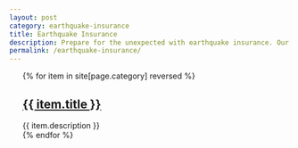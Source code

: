 ```yaml
---
layout: post
category: earthquake-insurance
title: Earthquake Insurance
description: Prepare for the unexpected with earthquake insurance. Our experts provide comprehensive information and comparisons to help you choose the right coverage for your home and belongings.
permalink: /earthquake-insurance/
---
```


<ul>
{% for item in site[page.category] reversed %}
   <div class="post">
	<h2 class="post-title">
	  <a href="{{ item.url | absolute_url }}">
		{{ item.title }}
	  </a>
	</h2>
	{{ item.description  }}
  </div>
{% endfor %}
</ul>
